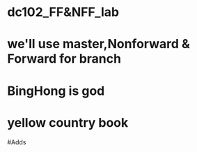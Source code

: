 # dc102_FF&NFF_lab
# we'll use master,Nonforward & Forward for branch
# BingHong is god
# yellow country book
#Adds
